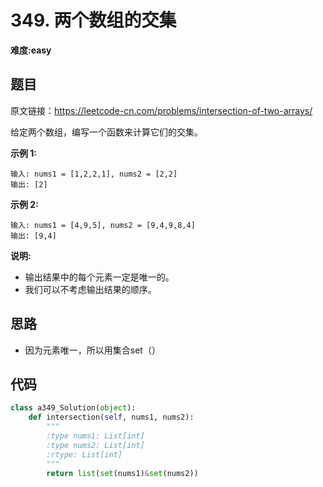 # 349. 两个数组的交集
**难度:easy**
## 题目
原文链接：https://leetcode-cn.com/problems/intersection-of-two-arrays/

给定两个数组，编写一个函数来计算它们的交集。

**示例 1:**
```
输入: nums1 = [1,2,2,1], nums2 = [2,2]
输出: [2]
```
**示例 2:**
```
输入: nums1 = [4,9,5], nums2 = [9,4,9,8,4]
输出: [9,4]
```
**说明:**
* 输出结果中的每个元素一定是唯一的。
* 我们可以不考虑输出结果的顺序。
## 思路
* 因为元素唯一，所以用集合set（）

## 代码
```python
class a349_Solution(object):
    def intersection(self, nums1, nums2):
        """
        :type nums1: List[int]
        :type nums2: List[int]
        :rtype: List[int]
        """
        return list(set(nums1)&set(nums2))
```
